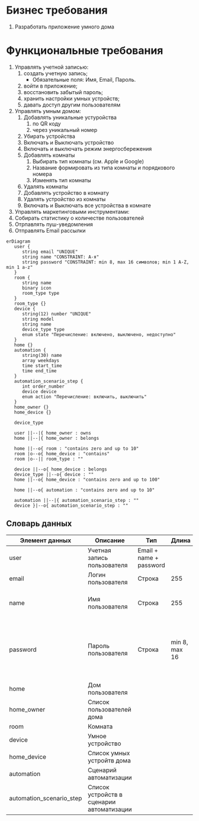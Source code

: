 # Бизнес требования
1. Разработать приложение умного дома 
# Функциональные требования
1. Управлять учетной записью:
   1. создать учетную запись;
      - Обязательные поля: Имя, Email, Пароль.
   2. войти в приложение;
   3. восстановить забытый пароль;
   4. хранить настройки умных устройств;
   5. давать доступ другим пользователям
2. Управлять умным домом:
   1. Добавлять уникальные устуройства
      1. по QR коду
      2. через уникальный номер
   2. Убирать устройства
   3. Включать и Выключать устройство
   4. Включать и выключать режим энергосбережения
   5. Добавлять комнаты
      1. Выбирать тип комнаты (см. Apple и Google)
      2. Название формировать из типа комнаты и порядкового номера
      3. Изменять тип комнаты
   6. Удалять комнаты
   7. Добавлять устройство в комнату
   8. Удалять устройство из комнаты
   9. Включать и Выключать все устройства в комнате
3. Управлять маркетинговыми инструментами:
  1. Собирать статистику о количестве пользователей
  2. Отрпавлять пуш-уведомления
  3. Отправлять Email рассылки 

```mermaid
erDiagram
   user {
      string email "UNIQUE"
      string name "CONSTRAINT: А-я"
      string password "CONSTRAINT: min 8, max 16 символов; min 1 A-Z, min 1 a-z"
   }
   room { 
      string name
      binary icon
      room_type type
   }
   room_type {}
   device {
      string(12) number "UNIQUE"
      string model
      string name
      device_type type
      enum state "Перечисление: включено, выключено, недоступно"
   }
   home {}
   automation {
      string(30) name
      array weekdays
      time start_time
      time end_time
   }
   automation_scenario_step {
      int order_number
      device device
      enum action "Перечисление: включить, выключить"
   }
   home_owner {}
   home_device {}

   device_type

   user ||--|{ home_owner : owns
   home ||--|{ home_owner : belongs

   home ||--o{ room : "contains zero and up to 10"
   room |o--o{ home_device : "contains"
   room |o--|| room_type : ""

   device ||--o{ home_device : belongs
   device_type ||--o{ device : ""
   home ||--o{ home_device : "contains zero and up to 100"

   home ||--o{ automation : "contains zero and up to 10"

   automation ||--|{ automation_scenario_step : ""
   device }|--o{ automation_scenario_step : ""

```

## Словарь данных
| Элемент данных    | Описание                                  | Тип                     | Длина         | Значения                                                               |
| ----------------- | ----------------------------------------- | ----------------------- | ------------- | ---------------------------------------------------------------------- |
| user              | Учетная запись пользователя               | Email + name + password |               |                                                                        |
| email             | Логин пользователя                        | Строка                  | 255           | RFC 2821                                                               |
| name              | Имя пользователя                          | Строка                  | 255           | Буквы русского алфавита. Пробелы.                                      |
| password          | Пароль пользователя                       | Строка                  | min 8, max 16 | Буквы латинского алфавита. Минимум 1 Прописная. Минимум одна строчная. |
| home              | Дом пользователя                          |                         |
| home_owner        | Список пользователей дома                 |                         |
| room              | Комната                                   |                         |
| device            | Умное устройство                          |                         |
| home_device       | Список умных устройтв дома                |                         |
| automation        | Сценарий автоматизации                    |                         |
| automation_scenario_step | Список устройств в сценарии автоматизации |                         |